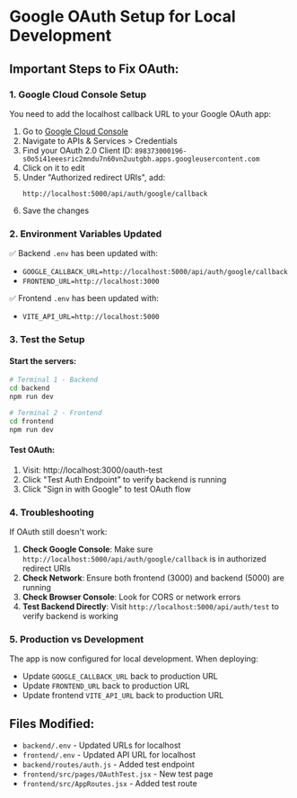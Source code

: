 # Google OAuth Setup for Local Development

## Important Steps to Fix OAuth:

### 1. Google Cloud Console Setup
You need to add the localhost callback URL to your Google OAuth app:

1. Go to [Google Cloud Console](https://console.cloud.google.com/)
2. Navigate to APIs & Services > Credentials
3. Find your OAuth 2.0 Client ID: `898373000196-s0o5i41eeesric2mndu7n60vn2uutgbh.apps.googleusercontent.com`
4. Click on it to edit
5. Under "Authorized redirect URIs", add:
   ```
   http://localhost:5000/api/auth/google/callback
   ```
6. Save the changes

### 2. Environment Variables Updated
✅ Backend `.env` has been updated with:
- `GOOGLE_CALLBACK_URL=http://localhost:5000/api/auth/google/callback`
- `FRONTEND_URL=http://localhost:3000`

✅ Frontend `.env` has been updated with:
- `VITE_API_URL=http://localhost:5000`

### 3. Test the Setup

#### Start the servers:
```bash
# Terminal 1 - Backend
cd backend
npm run dev

# Terminal 2 - Frontend  
cd frontend
npm run dev
```

#### Test OAuth:
1. Visit: http://localhost:3000/oauth-test
2. Click "Test Auth Endpoint" to verify backend is running
3. Click "Sign in with Google" to test OAuth flow

### 4. Troubleshooting

If OAuth still doesn't work:

1. **Check Google Console**: Make sure `http://localhost:5000/api/auth/google/callback` is in authorized redirect URIs
2. **Check Network**: Ensure both frontend (3000) and backend (5000) are running
3. **Check Browser Console**: Look for CORS or network errors
4. **Test Backend Directly**: Visit `http://localhost:5000/api/auth/test` to verify backend is working

### 5. Production vs Development

The app is now configured for local development. When deploying:
- Update `GOOGLE_CALLBACK_URL` back to production URL
- Update `FRONTEND_URL` back to production URL
- Update frontend `VITE_API_URL` back to production URL

## Files Modified:
- `backend/.env` - Updated URLs for localhost
- `frontend/.env` - Updated API URL for localhost
- `backend/routes/auth.js` - Added test endpoint
- `frontend/src/pages/OAuthTest.jsx` - New test page
- `frontend/src/AppRoutes.jsx` - Added test route
